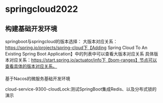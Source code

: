 # springcloud2022
## 构建基础开发环境
springboot与springcloud的版本选择：
大版本对应关系：https://spring.io/projects/spring-cloud下【Adding Spring Cloud To An Existing Spring Boot Application】中的列表中可以查看大版本对应关系
具体版本对应关系：https://start.spring.io/actuator/info下【bom-ranges】节点可以查看具体的版本对应关系。
#### 






基于Nacos的微服务基础开发环境


cloud-service-9300-cloudLock:测试SpringBoot集成Redis、以及分布式锁的演示
